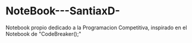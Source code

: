 # NoteBook---SantiaxD-
Notebook propio dedicado a la Programacion Competitiva, inspirado en el Notebook de "CodeBreaker();"
